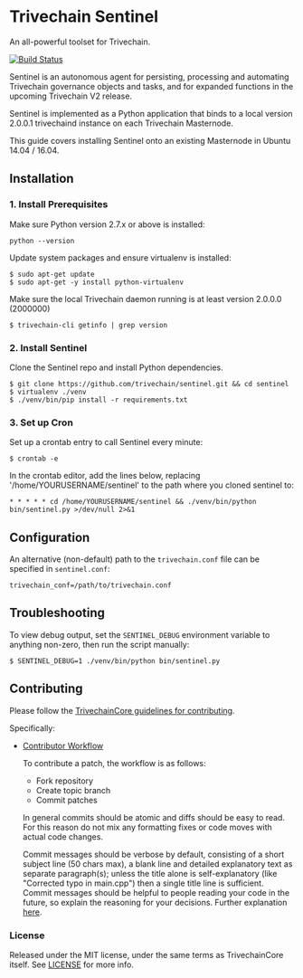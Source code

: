# Trivechain Sentinel

An all-powerful toolset for Trivechain.

[![Build Status](https://travis-ci.org/trivechain/sentinel.svg?branch=master)](https://travis-ci.org/trivechain/sentinel)

Sentinel is an autonomous agent for persisting, processing and automating Trivechain governance objects and tasks, and for expanded functions in the upcoming Trivechain V2 release.

Sentinel is implemented as a Python application that binds to a local version 2.0.0.1 trivechaind instance on each Trivechain Masternode.

This guide covers installing Sentinel onto an existing Masternode in Ubuntu 14.04 / 16.04.

## Installation

### 1. Install Prerequisites

Make sure Python version 2.7.x or above is installed:

    python --version

Update system packages and ensure virtualenv is installed:

    $ sudo apt-get update
    $ sudo apt-get -y install python-virtualenv

Make sure the local Trivechain daemon running is at least version 2.0.0.0 (2000000)

    $ trivechain-cli getinfo | grep version

### 2. Install Sentinel

Clone the Sentinel repo and install Python dependencies.

    $ git clone https://github.com/trivechain/sentinel.git && cd sentinel
    $ virtualenv ./venv
    $ ./venv/bin/pip install -r requirements.txt

### 3. Set up Cron

Set up a crontab entry to call Sentinel every minute:

    $ crontab -e

In the crontab editor, add the lines below, replacing '/home/YOURUSERNAME/sentinel' to the path where you cloned sentinel to:

    * * * * * cd /home/YOURUSERNAME/sentinel && ./venv/bin/python bin/sentinel.py >/dev/null 2>&1

## Configuration

An alternative (non-default) path to the `trivechain.conf` file can be specified in `sentinel.conf`:

    trivechain_conf=/path/to/trivechain.conf

## Troubleshooting

To view debug output, set the `SENTINEL_DEBUG` environment variable to anything non-zero, then run the script manually:

    $ SENTINEL_DEBUG=1 ./venv/bin/python bin/sentinel.py

## Contributing

Please follow the [TrivechainCore guidelines for contributing](https://github.com/trivechainpay/trivechain/blob/master/CONTRIBUTING.md).

Specifically:

* [Contributor Workflow](https://github.com/trivechain/trivechain-core/blob/master/CONTRIBUTING.md#contributor-workflow)

    To contribute a patch, the workflow is as follows:

    * Fork repository
    * Create topic branch
    * Commit patches

    In general commits should be atomic and diffs should be easy to read. For this reason do not mix any formatting fixes or code moves with actual code changes.

    Commit messages should be verbose by default, consisting of a short subject line (50 chars max), a blank line and detailed explanatory text as separate paragraph(s); unless the title alone is self-explanatory (like "Corrected typo in main.cpp") then a single title line is sufficient. Commit messages should be helpful to people reading your code in the future, so explain the reasoning for your decisions. Further explanation [here](http://chris.beams.io/posts/git-commit/).

### License

Released under the MIT license, under the same terms as TrivechainCore itself. See [LICENSE](LICENSE) for more info.
